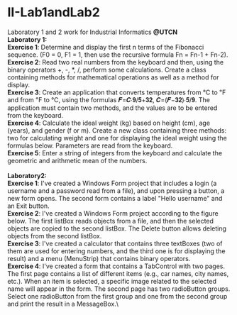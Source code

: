 # II-Lab1andLab2
Laboratory 1 and 2 work for Industrial Informatics **@UTCN**\
**Laboratory 1:**\
**Exercise 1**: Determine and display the first n terms of the Fibonacci sequence. (F0 = 0, F1 = 1, then use the recursive formula Fn = Fn-1 + Fn-2).\
**Exercise 2**: Read two real numbers from the keyboard and then, using the binary operators +, -, *, /, perform some calculations. Create a class containing methods for mathematical operations as well as a method for display.\
**Exercise 3**: Create an application that converts temperatures from ℃ to ℉ and from ℉ to ℃, using the formulas 𝑭=𝑪∙𝟗/𝟓+𝟑𝟐, 𝑪=(𝑭−𝟑𝟐)∙𝟓/𝟗. The application must contain two methods, and the values are to be entered from the keyboard.\
**Exercise 4**: Calculate the ideal weight (kg) based on height (cm), age (years), and gender (f or m). Create a new class containing three methods: two for calculating weight and one for displaying the ideal weight using the formulas below. Parameters are read from the keyboard.\
**Exercise 5**: Enter a string of integers from the keyboard and calculate the geometric and arithmetic mean of the numbers.\
\
**Laboratory2:**\
**Exercise 1**: I've created a Windows Form project that includes a login (a username and a password read from a file), and upon pressing a button, a new form opens. The second form contains a label "Hello username" and an Exit button.\
**Exercise 2**: I've created a Windows Form project according to the figure below. The first listBox reads objects from a file, and then the selected objects are copied to the second listBox. The Delete button allows deleting objects from the second listBox.\
**Exercise 3**: I've created a calculator that contains three textBoxes (two of them are used for entering numbers, and the third one is for displaying the result) and a menu (MenuStrip) that contains binary operators.\
**Exercise 4**: I've created a form that contains a TabControl with two pages. The first page contains a list of different items (e.g., car names, city names, etc.). When an item is selected, a specific image related to the selected name will appear in the form. The second page has two radioButton groups. Select one radioButton from the first group and one from the second group and print the result in a MessageBox.\
